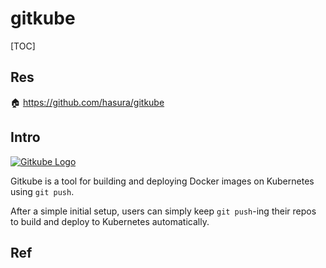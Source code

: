 # gitkube

[TOC]



## Res
🏠 https://github.com/hasura/gitkube



## Intro
[![Gitkube Logo](https://github.com/hasura/gitkube/raw/master/artifacts/gitkube-h-w.png)](https://github.com/hasura/gitkube/blob/master/artifacts/gitkube-h-w.png)

Gitkube is a tool for building and deploying Docker images on Kubernetes using `git push`.

After a simple initial setup, users can simply keep `git push`-ing their repos to build and deploy to Kubernetes automatically.



## Ref

